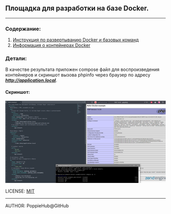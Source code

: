## Площадка для разработки на базе Docker.

----

### Содержание:
1. [Инструкция по развертыванию Docker и базовых команд](./readme/dockerCommands.md)
2. [Информация о контейнерах Docker](./readme/infoContainers.md)

### Детали:
В качестве результата приложен compose файл для воспроизведения контейнеров и скриншот вызова phpinfo через браузер по адресу ***http://application.local***.

#### Скриншот:
![](./readme/img/screen.png)


LICENSE: [MIT](./readme/license.md)

---

AUTHOR: PoppieHub@GitHub
